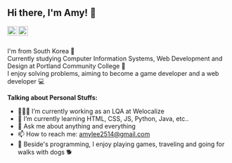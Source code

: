 Hi there, I'm Amy! 👋
---------------------

<a href="https://www.linkedin.com/in/eunsuh-lee-17575a181/">
  <img align="left" alt="Adarshreddyash LinkdeIN" width="22px" src="https://cdn.jsdelivr.net/npm/simple-icons@v3/icons/linkedin.svg" />
</a>
<a href="https://www.instagram.com/abouteslee/">
  <img align="left" alt="Adarshreddyash Instagram" width="22px" src="https://cdn.jsdelivr.net/npm/simple-icons@v3/icons/instagram.svg" />
</a>
<br />
<br />

I'm from South Korea 🚀 <br />
Currently studying Computer Information Systems, Web Development and Design at Portland Community College 🌱  
I enjoy solving problems, aiming to become a game developer and a web developer 💻  


**Talking about Personal Stuffs:**

- 👨🏽‍💻 I’m currently working as an LQA at Welocalize
- 🌱 I’m currently learning HTML, CSS, JS, Python, Java, etc..
- 💬 Ask me about anything and everything
- 📫 How to reach me: amylee2514@gmail.com
- 👀 Beside's programming, I enjoy playing games, traveling and going for walks with dogs 🐕

